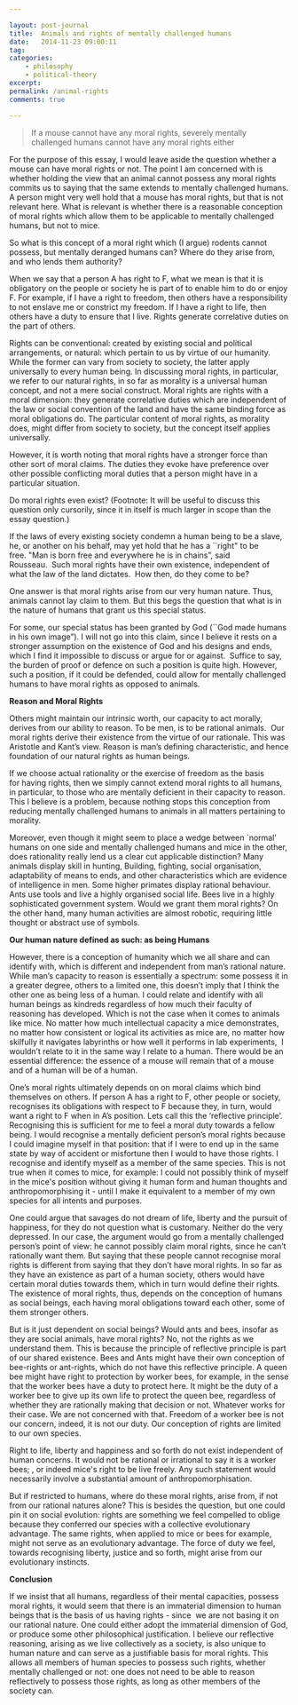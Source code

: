 ```yaml
---

layout: post-journal
title:  Animals and rights of mentally challenged humans  
date:   2014-11-23 09:00:11
tag: 
categories: 
    - philosophy
    - political-theory
excerpt: 
permalink: /animal-rights
comments: true

---
```




> If a mouse cannot have any moral rights, severely mentally challenged humans cannot have any moral rights either

For the purpose of this essay, I would leave aside the question whether a mouse can have moral rights or not. The point I am concerned with is whether holding the view that an animal cannot possess any moral rights commits us to saying that the same extends to mentally challenged humans. A person might very well hold that a mouse has moral rights, but that is not relevant here. What is relevant is whether there is a reasonable conception of moral rights which allow them to be applicable to mentally challenged humans, but not to mice.

So what is this concept of a moral right which (I argue) rodents cannot possess, but mentally deranged humans can? Where do they arise from, and who lends them authority?

When we say that a person A has right to F, what we mean is that it is obligatory on the people or society he is part of to enable him to do or enjoy F. For example, if I have a right to freedom, then others have a responsibility to not enslave me or constrict my freedom. If I have a right to life, then others have a duty to ensure that I live. Rights generate correlative duties on the part of others. 

Rights can be conventional: created by existing social and political arrangements, or natural: which pertain to us by virtue of our humanity. While the former can vary from society to society, the latter apply universally to every human being. In discussing moral rights, in particular, we refer to our natural rights, in so far as morality is a universal human concept, and not a mere social construct. Moral rights are rights with a moral dimension: they generate correlative duties which are independent of the law or social convention of the land and have the same binding force as moral obligations do. The particular content of moral rights, as morality does, might differ from society to society, but the concept itself applies universally. 

However, it is worth noting that moral rights have a stronger force than other sort of moral claims. The duties they evoke have preference over other possible conflicting moral duties that a person might have in a particular situation. 

Do moral rights even exist? (Footnote: It will be useful to discuss this question only cursorily, since it in itself is much larger in scope than the essay question.)

If the laws of every existing society condemn a human being to be a slave, he, or another on his behalf, may yet hold that he has a ``right" to be free. "Man is born free and everywhere he is in chains”, said Rousseau.  Such moral rights have their own existence, independent of what the law of the land dictates.  How then, do they come to be?

One answer is that moral rights arise from our very human nature. Thus, animals cannot lay claim to them. But this begs the question that what is in the nature of humans that grant us this special status. 

For some, our special status has been granted by God (``God made humans in his own image”). I will not go into this claim, since I believe it rests on a stronger assumption on the existence of God and his designs and ends, which I find it impossible to discuss or argue for or against.  Suffice to say, the burden of proof or defence on such a position is quite high. However, such a position, if it could be defended, could allow for mentally challenged humans to have moral rights as opposed to animals.

**Reason and Moral Rights**

Others might maintain our intrinsic worth, our capacity to act morally, derives from our ability to reason. To be men, is to be rational animals.  Our moral rights derive their existence from the virtue of our rationale. This was Aristotle and Kant’s view. Reason is man’s defining characteristic, and hence foundation of our natural rights as human beings.

If we choose actual rationality or the exercise of freedom as the basis for having rights, then we simply cannot extend moral rights to all humans, in particular, to those who are mentally deficient in their capacity to reason. This I believe is a problem, because nothing stops this conception from reducing mentally challenged humans to animals in all matters pertaining to morality.

Moreover, even though it might seem to place a wedge between `normal’ humans on one side and mentally challenged humans and mice in the other, does rationality really lend us a clear cut applicable distinction? Many animals display skill in hunting, Building, fighting, social organisation,   adaptability of means to ends, and other characteristics which are evidence of intelligence in men. Some higher primates display rational behaviour. Ants use tools and live a highly organised social life. Bees live in a highly sophisticated government system. Would we grant them moral rights? On the other hand, many human activities are almost robotic, requiring little thought or abstract use of symbols.

**Our human nature defined as such: as being Humans**

However, there is a conception of humanity which we all share and can identify with, which is different and independent from man’s rational nature. While man’s capacity to reason is essentially a spectrum: some possess it in a greater degree, others to a limited one, this doesn’t imply that I think the other one as being less of a human. I could relate and identify with all human beings as kindreds regardless of how much their faculty of reasoning has developed. Which is not the case when it comes to animals like mice. No matter how much intellectual capacity a mice demonstrates, no matter how consistent or logical its activities as mice are, no matter how skilfully it navigates labyrinths or how well it performs in lab experiments,  I wouldn’t relate to it in the same way I relate to a human. There would be an essential difference: the essence of a mouse will remain that of a mouse and of a human will be of a human.

One’s moral rights ultimately depends on on moral claims which bind themselves on others. If person A has a right to F, other people or society, recognises its obligations with respect to F because they, in turn, would want a right to F when in A’s position. Lets call this the ‘reflective principle’. Recognising this is sufficient for me to feel a moral duty towards a fellow being. I would recognise a mentally deficient person’s moral rights because I could imagine myself in that position: that if I were to end up in the same state by way of accident or misfortune then I would to have those rights. I recognise and identify myself as a member of the same species. This is not true when it comes to mice, for example: I could not possibly think of myself in the mice's position without giving it human form and human thoughts and anthropomorphising it - until I make it equivalent to a member of my own species for all intents and purposes.

One could argue that savages do not dream of life, liberty and the pursuit of happiness, for they do not question what is customary. Neither do the very depressed. In our case, the argument would go from a mentally challenged person’s point of view: he cannot possibly claim moral rights, since he can’t rationally want them. But saying that these people cannot recognise moral rights is different from saying that they don’t have moral rights. In so far as they have an existence as part of a human society, others would have certain moral duties towards them, which in turn would define their rights. The existence of moral rights, thus, depends on the conception of humans as social beings, each having moral obligations toward each other, some of them stronger others.

But is it just dependent on social beings? Would ants and bees, insofar as they are social animals, have moral rights? No, not the rights as we understand them. This is because the principle of reflective principle is part of our shared existence. Bees and Ants might have their own conception of bee-rights or ant-rights, which do not have this reflective principle. A queen bee might have right to protection by worker bees, for example, in the sense that the worker bees have a duty to protect here. It might be the duty of a worker bee to give up its own life to protect the queen bee, regardless of whether they are rationally making that decision or not. Whatever works for their case. We are not concerned with that. Freedom of a worker bee is not our concern, indeed, it is not our duty. Our conception of rights are limited to our own species.

Right to life, liberty and happiness and so forth do not exist independent of human concerns. It would not be rational or irrational to say it is a worker bees; , or indeed mice's right to be live freely. Any such statement would necessarily involve a substantial amount of anthropomorphisation.

But if restricted to humans, where do these moral rights, arise from, if not from our rational natures alone? This is besides the question, but one could pin it on social evolution: rights are something we feel compelled to oblige because they conferred our species with a collective evolutionary advantage. The same rights, when applied to mice or bees for example, might not serve as an evolutionary advantage. The force of duty we feel, towards recognising liberty, justice and so forth, might arise from our evolutionary instincts.

**Conclusion**

If we insist that all humans, regardless of their mental capacities, possess moral rights, it would seem that there is an immaterial dimension to human beings that is the basis of us having rights - since  we are not basing it on our rational nature. One could either adopt the immaterial dimension of God, or produce some other philosophical justification. I believe our reflective reasoning, arising as we live collectively as a society, is also unique to human nature and can serve as a justifiable basis for moral rights. This allows all members of human species to possess such rights, whether mentally challenged or not: one does not need to be able to reason reflectively to possess those rights, as long as other members of the society can. 
 